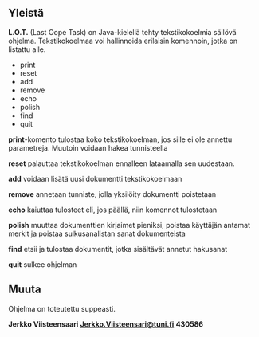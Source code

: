 

## Yleistä

**L.O.T.** (Last Oope Task) on Java-kielellä tehty tekstikokoelmia säilövä ohjelma. 
Tekstikokoelmaa voi hallinnoida erilaisin komennoin, jotka on listattu alle.

* print
* reset
* add
* remove
* echo
* polish
* find
* quit

**print**-komento tulostaa koko tekstikokoelman, jos sille ei ole annettu parametreja.
Muutoin voidaan hakea tunnisteella

**reset** palauttaa tekstikokoelman ennalleen lataamalla sen uudestaan.

**add** voidaan lisätä uusi dokumentti tekstikokoelmaan

**remove** annetaan tunniste, jolla yksilöity dokumentti poistetaan

**echo** kaiuttaa tulosteet eli, jos päällä, niin komennot tulostetaan

**polish** muuttaa dokumenttien kirjaimet pieniksi, poistaa käyttäjän antamat merkit ja poistaa
sulkusanalistan sanat dokumenteista

**find** etsii ja tulostaa dokumentit, jotka sisältävät annetut hakusanat

**quit** sulkee ohjelman


## Muuta
Ohjelma on toteutettu suppeasti.

**Jerkko Viisteensaari**
**Jerkko.Viisteensari@tuni.fi**
**430586**